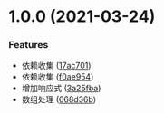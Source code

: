 # 1.0.0 (2021-03-24)


### Features

* 依赖收集 ([17ac701](https://github.com/FearlessMa/vue-reactive/commit/17ac7015b22819346711c84cf421e8143d88e9ac))
* 依赖收集 ([f0ae954](https://github.com/FearlessMa/vue-reactive/commit/f0ae954a6142fdf749b0db7a5c11ad33ffb88481))
* 增加响应式 ([3a25fba](https://github.com/FearlessMa/vue-reactive/commit/3a25fbadfb031d8e51babf6f6b4d10a7d9003a35))
* 数组处理 ([668d36b](https://github.com/FearlessMa/vue-reactive/commit/668d36b9762def5eff7f0cf9cf6c6fdf7207abe5))



